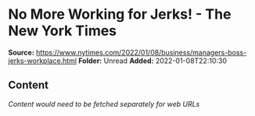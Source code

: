# No More Working for Jerks! - The New York Times

**Source:** https://www.nytimes.com/2022/01/08/business/managers-boss-jerks-workplace.html
**Folder:** Unread
**Added:** 2022-01-08T22:10:30




## Content
*Content would need to be fetched separately for web URLs*
